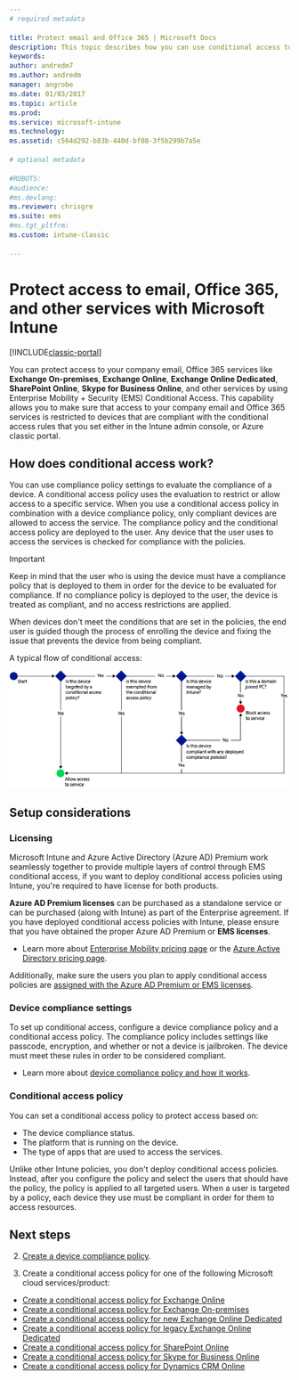 ```yaml
---
# required metadata

title: Protect email and Office 365 | Microsoft Docs
description: This topic describes how you can use conditional access to allow only compliant devices to access company email and company data on SharePoint Online and other services.
keywords:
author: andredm7
ms.author: andredm
manager: angrobe
ms.date: 01/03/2017
ms.topic: article
ms.prod:
ms.service: microsoft-intune
ms.technology:
ms.assetid: c564d292-b83b-440d-bf08-3f5b299b7a5e

# optional metadata

#ROBOTS:
#audience:
#ms.devlang:
ms.reviewer: chrisgre
ms.suite: ems
#ms.tgt_pltfrm:
ms.custom: intune-classic

---
```


# Protect access to email, Office 365, and other services with Microsoft Intune

[!INCLUDE[classic-portal](../includes/classic-portal.md)]

You can protect access to your company email, Office 365 services like **Exchange On-premises**, **Exchange Online**, **Exchange Online Dedicated**,  **SharePoint Online**, **Skype for Business Online**, and other services by using Enterprise Mobility + Security (EMS) Conditional Access. This capability allows you to make sure that access to your company email and Office 365 services is restricted to devices that are compliant with the conditional access rules that you set either in the Intune admin console, or Azure classic portal.
## How does conditional access work?
You can use compliance policy settings to evaluate the compliance of a device. A conditional access policy uses the evaluation to restrict or allow access to a specific service. When you use a conditional access policy in combination with a device compliance policy, only compliant devices are allowed to access the service. The compliance policy and the conditional access policy are deployed to the user. Any device that the user uses to access the services is checked for compliance with the policies.

> [!IMPORTANT]
> Keep in mind that the user who is using the device must have a compliance policy that is deployed to them in order for the device to be evaluated for compliance.
> If no compliance policy is deployed to the user, the device is treated as compliant, and no access restrictions are applied.

When devices don't meet the conditions that are set in the policies, the end user is guided though the process of enrolling the device and fixing the issue that prevents the device from being compliant.

A typical flow of conditional access:

![Diagram that shows the decision points that are used to determine whether a device is allowed access to a service or is blocked](../media/ConditionalAccess4.png)

## Setup considerations

### Licensing

Microsoft Intune and Azure Active Directory (Azure AD) Premium work seamlessly together to provide multiple layers of control through EMS conditional access, if you want to deploy conditional access policies using Intune, you're required to have license for both products.

**Azure AD Premium licenses** can be purchased as a standalone service or can be purchased (along with Intune) as part of the Enterprise agreement. If you have deployed conditional access policies with Intune, please ensure that you have obtained the proper Azure AD Premium or **EMS licenses**.

- Learn more about [Enterprise Mobility pricing page](https://www.microsoft.com/cloud-platform/enterprise-mobility-pricing) or the [Azure Active Directory pricing page](https://azure.microsoft.com/pricing/details/active-directory/).

Additionally, make sure the users you plan to apply conditional access policies are [assigned with the Azure AD Premium or EMS licenses](/Intune/get-started/start-with-a-paid-subscription-to-microsoft-intune-step-4.md).

### Device compliance settings

To set up conditional access, configure a device compliance policy and a conditional access policy. The compliance policy includes settings like passcode, encryption, and whether or not a device is jailbroken. The device must meet these rules in order to be considered compliant.

- Learn more about [device compliance policy and how it works](introduction-to-device-compliance-policies-in-microsoft-intune.md).

### Conditional access policy

You can set a conditional access policy to protect access based on:
- The device compliance status.
- The platform that is running on the device.
- The type of apps that are used to access the services.

Unlike other Intune policies, you don't deploy conditional access policies. Instead, after you configure the policy and select the users that should have the policy, the policy is applied to all targeted users. When a user is targeted by a policy, each device they use must be compliant in order for them to access resources.


## Next steps


2. [Create a device compliance policy](create-a-device-compliance-policy-in-microsoft-intune.md).

2.  Create a conditional access policy for one of the following Microsoft cloud services/product:

  - [Create a conditional access policy for Exchange Online](restrict-access-to-exchange-online-with-microsoft-intune.md)
  - [Create a conditional access policy for Exchange On-premises](restrict-access-to-exchange-onpremises-with-microsoft-intune.md)
  - [Create a conditional access policy for new Exchange Online Dedicated](restrict-access-to-exchange-online-with-microsoft-intune.md)
  - [Create a conditional access policy for legacy Exchange Online Dedicated](restrict-access-to-exchange-onpremises-with-microsoft-intune.md)
  - [Create a conditional access policy for SharePoint Online](restrict-access-to-sharepoint-online-with-microsoft-intune.md)
  - [Create a conditional access policy for Skype for Business Online](restrict-access-to-skype-for-business-online-with-microsoft-intune.md)
  - [Create a conditional access policy for Dynamics CRM Online](restrict-access-to-dynamics-crm-online-with-microsoft-intune.md)
